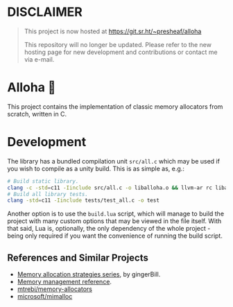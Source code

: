 # DISCLAIMER

> This project is now hosted at https://git.sr.ht/~presheaf/alloha
>
> This repository will no longer be updated. Please refer to the new hosting
> page for new development and contributions or contact me via e-mail.

# Alloha 🌺

This project contains the implementation of classic memory allocators from scratch, written in C.

# Development

The library has a bundled compilation unit `src/all.c` which may be used if you wish to compile as
a unity build. This is as simple as, e.g.:
```sh
# Build static library.
clang -c -std=c11 -Iinclude src/all.c -o liballoha.o && llvm-ar rc liballoha.a liballoha.o
# Build all library tests.
clang -std=c11 -Iinclude tests/test_all.c -o test
```

Another option is to use the `build.lua` script, which will manage to build the project with many
custom options that may be viewed in the file itself. With that said, Lua is, optionally, the only
dependency of the whole project - being only required if you want the convenience of running the build
script.

## References and Similar Projects

- [Memory allocation strategies series](https://www.gingerbill.org/series/memory-allocation-strategies/), by gingerBill.
- [Memory management reference](https://www.memorymanagement.org/index.html).
- [mtrebi/memory-allocators](https://github.com/mtrebi/memory-allocators)
- [microsoft/mimalloc](https://github.com/microsoft/mimalloc)
